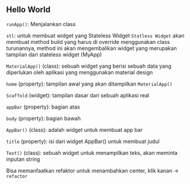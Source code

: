 ## Hello World

`runApp()`: Menjalankan class

`stl`: untuk membuat widget yang Stateless Widget
`Statless Widget` akan membuat method build yang harus di override menggunakan class turunannya, method ini akan mengembalikan widget yang merupakan tampilan dari stateless widget (MyApp)

`MaterialApp()` (class): sebuah widget yang berisi sebuah data yang diperlukan oleh aplikasi yang menggunakan material design

`home` (property): tampilan awal yang akan ditampilkan `MaterialApp()`

`Scaffold` (widget): tampilan dasar dari sebuah aplikasi real

`appBar` (property): bagian atas

`body` (property): bagian bawah

`AppBar()` (class): adalah widget untuk membuat app bar

`title` (property): isi dari widget AppBar() untuk membuat judul

`Text()` (class): sebuah widget untuk menampilkan teks, akan meminta inputan string 

Bisa memanfaatkan refaktor untuk menambahkan center, klik kanan -> `refactor`
